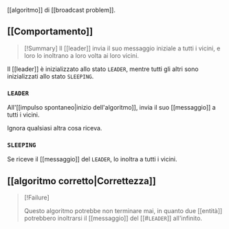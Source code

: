 [[algoritmo]] di [[broadcast problem]].

## [[Comportamento]]

> [!Summary]
> Il [[leader]] invia il suo messaggio iniziale a tutti i vicini, e loro lo inoltrano a loro volta ai loro vicini.

Il [[leader]] è inizializzato allo stato `LEADER`, mentre tutti gli altri sono inizializzati allo stato `SLEEPING`.

### `LEADER`

All'[[impulso spontaneo|inizio dell'algoritmo]], invia il suo [[messaggio]] a tutti i vicini.

Ignora qualsiasi altra cosa riceva.

### `SLEEPING`

Se riceve il [[messaggio]] del `LEADER`, lo inoltra a tutti i vicini.

## [[algoritmo corretto|Correttezza]]

> [!Failure]
> 
> Questo algoritmo potrebbe non terminare mai, in quanto due [[entità]] potrebbero inoltrarsi il [[messaggio]] del [[#`LEADER`]] all'infinito.

